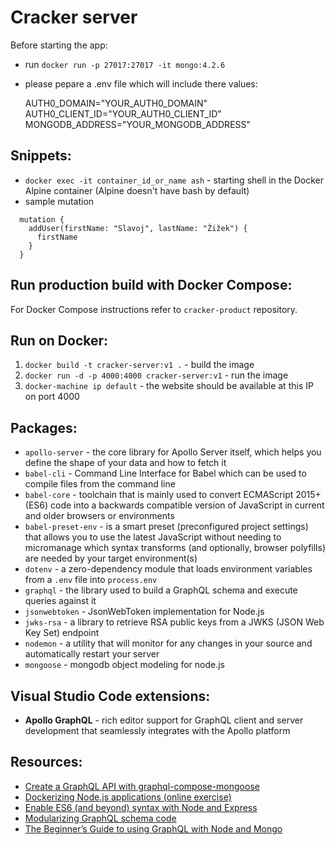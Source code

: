 # Cracker server

Before starting the app:

- run `docker run -p 27017:27017 -it mongo:4.2.6`
- please pepare a .env file which will include there values:

  AUTH0_DOMAIN="YOUR_AUTH0_DOMAIN"
  AUTH0_CLIENT_ID="YOUR_AUTH0_CLIENT_ID"
  MONGODB_ADDRESS="YOUR_MONGODB_ADDRESS"

## Snippets:

- `docker exec -it container_id_or_name ash` - starting shell in the Docker Alpine container (Alpine doesn't have bash by default)
- sample mutation

```
  mutation {
    addUser(firstName: "Slavoj", lastName: "Žižek") {
      firstName
    }
  }
```

## Run production build with Docker Compose:

For Docker Compose instructions refer to `cracker-product` repository.

## Run on Docker:

1. `docker build -t cracker-server:v1 .` - build the image
2. `docker run -d -p 4000:4000 cracker-server:v1` - run the image
3. `docker-machine ip default` - the website should be available at this IP on port 4000

## Packages:

- `apollo-server` - the core library for Apollo Server itself, which helps you define the shape of your data and how to fetch it
- `babel-cli` - Command Line Interface for Babel which can be used to compile files from the command line
- `babel-core` - toolchain that is mainly used to convert ECMAScript 2015+ (ES6) code into a backwards compatible version of JavaScript in current and older browsers or environments
- `babel-preset-env` - is a smart preset (preconfigured project settings) that allows you to use the latest JavaScript without needing to micromanage which syntax transforms (and optionally, browser polyfills) are needed by your target environment(s)
- `dotenv` - a zero-dependency module that loads environment variables from a `.env` file into `process.env`
- `graphql` - the library used to build a GraphQL schema and execute queries against it
- `jsonwebtoken` - JsonWebToken implementation for Node.js
- `jwks-rsa` - a library to retrieve RSA public keys from a JWKS (JSON Web Key Set) endpoint
- `nodemon` - a utility that will monitor for any changes in your source and automatically restart your server
- `mongoose` - mongodb object modeling for node.js

## Visual Studio Code extensions:

- **Apollo GraphQL** - rich editor support for GraphQL client and server development that seamlessly integrates with the Apollo platform

## Resources:

- [Create a GraphQL API with graphql-compose-mongoose](https://getstream.io/blog/tutorial-create-a-graphql-api-with-node-mongoose-and-express/)
- [Dockerizing Node.js applications (online exercise)](https://www.katacoda.com/courses/docker/3# "Katacoda course")
- [Enable ES6 (and beyond) syntax with Node and Express](https://www.freecodecamp.org/news/how-to-enable-es6-and-beyond-syntax-with-node-and-express-68d3e11fe1ab/)
- [Modularizing GraphQL schema code](https://www.apollographql.com/blog/modularizing-your-graphql-schema-code-d7f71d5ed5f2)
- [The Beginner’s Guide to using GraphQL with Node and Mongo](https://medium.com/@williamyang93/graphql-apollo-mongodb-mongoose-part-i-a727bb22f1f6)

